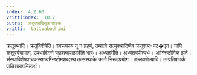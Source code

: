 ```yaml
---
index:  4.2.60
vrittiindex:  1017
sutra:  क्रतूक्थादिसूत्रान्ताट्ठक्
vritti:  tattvabodhini 
---
```


क्रतूक्थादि। क्रतुविशेषेति। स्वरूपस्य तु न ग्रहणं, तथात्वे सत्युक्थादिष्वेव क्रतुशब्दः पठ�एत। नापि क्रतुपर्ययाणाम्, उक्थादिगणे यज्ञशब्दपाठादिति भावः। अध्यतरीति। अध्येतर्यपीत्यर्थः। आग्निष्टोमिक इति। संस्थाविशेषवाचकस्याप्यग्निष्टोमशब्दस्य तत्संस्थाके क्रतौ निरूढप्रयोग। तल्लक्षणेत्यादि। तत्प्रतिपादकं प्रातिशाख्यमित्यर्थः।

